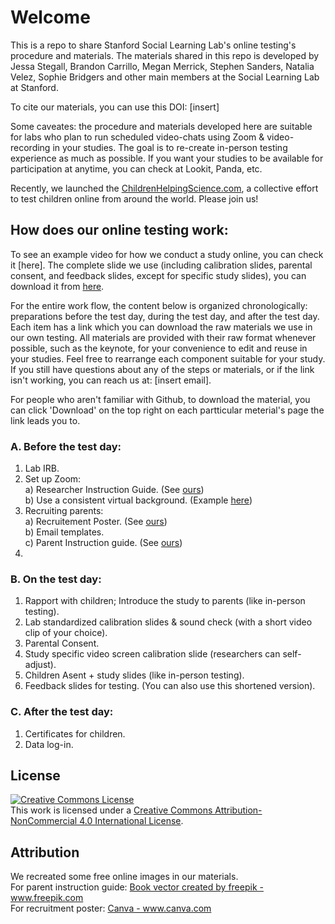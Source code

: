 # Welcome

This is a repo to share Stanford Social Learning Lab's online testing's procedure and materials. 
The materials shared in this repo is developed by Jessa Stegall, Brandon Carrillo, Megan Merrick, Stephen Sanders, Natalia Velez, Sophie Bridgers and other main members at the Social Learning Lab at Stanford. 

To cite our materials, you can use this DOI: [insert]

Some caveates: the procedure and materials developed here are suitable for labs who plan to run scheduled video-chats using Zoom & video-recording in your studies. The goal is to re-create in-person testing experience as much as possible. If you want your studies to be available for participation at anytime, you can check at Lookit, Panda, etc.

Recently, we launched the [ChildrenHelpingScience.com](https://childrenhelpingscience.com/), a collective effort to test children online from around the world. Please join us!


## How does our online testing work:

To see an example video for how we conduct a study online, you can check it [here]. The complete slide we use (including calibration slides, parental consent, and feedback slides, except for specific study slides), you can download it from [here](https://github.com/sociallearninglab/online_testing_materials/blob/master/Example/Standardized_Slides_Sharing.key).

For the entire work flow, the content below is organized chronologically: preparations before the test day, during the test day, and after the test day. Each item has a link which you can download the raw materials we use in our own testing. All materials are provided with their raw format whenever possible, such as the keynote, for your convenience to edit and reuse in your studies. Feel free to rearrange each component suitable for your study. If you still have questions about any of the steps or materials, or if the link isn't working, you can reach us at: [insert email].

For people who aren't familiar with Github, to download the material, you can click 'Download' on the top right on each partticular meterial's page the link leads you to.
 

### A. Before the test day:
  1. Lab IRB. 
  2. Set up Zoom: <br>
    a) Researcher Instruction Guide. (See [ours](https://github.com/sociallearninglab/online_testing_materials/blob/master/Before_test_day/Lab%20Testing%20Online%20Prep%20Guide.key)) <br>
    b) Use a consistent virtual background. (Example [here](https://github.com/sociallearninglab/online_testing_materials/blob/master/Before_test_day/virtual_background.jpg))
  3. Recruiting parents: <br>
    a) Recruitement Poster. (See [ours](https://github.com/sociallearninglab/online_testing_materials/blob/master/Before_test_day/SLL%20Participation%20Flyer.pdf)) <br>
    b) Email templates.   
    c) Parent Instruction guide. (See [ours](https://github.com/sociallearninglab/online_testing_materials/blob/master/Before_test_day/parent_instruction_guide.key)) 
  3. 

### B. On the test day: 
  1. Rapport with children; Introduce the study to parents (like in-person testing).
  2. Lab standardized calibration slides & sound check (with a short video clip of your choice).
  3. Parental Consent.
  4. Study specific video screen calibration slide (researchers can self-adjust).
  5. Children Asent + study slides (like in-person testing).
  6. Feedback slides for testing.
     (You can also use this shortened version).

### C. After the test day:
  1. Certificates for children. 
  2. Data log-in.

## License
<a rel="license" href="http://creativecommons.org/licenses/by-nc/4.0/"><img alt="Creative Commons License" style="border-width:0" src="https://i.creativecommons.org/l/by-nc/4.0/88x31.png" /></a><br />This work is licensed under a <a rel="license" href="http://creativecommons.org/licenses/by-nc/4.0/">Creative Commons Attribution-NonCommercial 4.0 International License</a>.

## Attribution
<p> We recreated some free online images in our materials. <br>
For parent instruction guide: <a href="https://www.freepik.com/free-photos-vectors/book">Book vector created by freepik - www.freepik.com</a> <br>
For recruitment poster: <a href="https://www.canva.com"> Canva - www.canva.com</a> <br>
</p>
